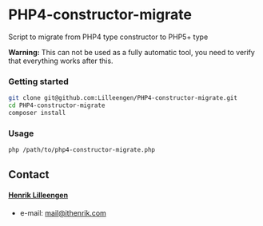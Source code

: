 # PHP4-constructor-migrate
Script to migrate from PHP4 type constructor to PHP5+ type

__Warning:__ This can not be used as a fully automatic tool, you need to verify that everything works after this.

### Getting started
```bash
git clone git@github.com:Lilleengen/PHP4-constructor-migrate.git
cd PHP4-constructor-migrate
composer install
```

### Usage
```bash
php /path/to/php4-constructor-migrate.php
```

## Contact
#### [Henrik Lilleengen](https://ithenrik.com/)
* e-mail: mail@ithenrik.com
